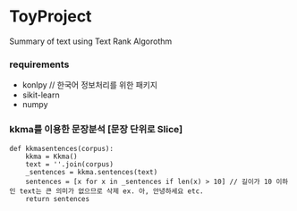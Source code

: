 # ToyProject
Summary of text using Text Rank Algorothm


### requirements
+ konlpy // 한국어 정보처리를 위한 패키지
+ sikit-learn
+ numpy

### kkma를 이용한 문장분석 [문장 단위로 Slice]
```
def kkmasentences(corpus):
    kkma = Kkma()
    text = ''.join(corpus)
    _sentences = kkma.sentences(text)
    sentences = [x for x in _sentences if len(x) > 10] // 길이가 10 이하인 text는 큰 의미가 없으므로 삭제 ex. 아, 안녕하세요 etc.
    return sentences
```
